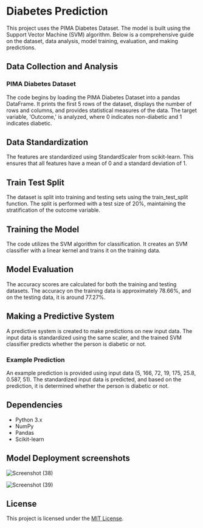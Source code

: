 # Diabetes Prediction

 This project uses the PIMA Diabetes Dataset. The model is built using the Support Vector Machine (SVM) algorithm. Below is a comprehensive guide on the dataset, data analysis, model training, evaluation, and making predictions.

## Data Collection and Analysis

### PIMA Diabetes Dataset
The code begins by loading the PIMA Diabetes Dataset into a pandas DataFrame. It prints the first 5 rows of the dataset, displays the number of rows and columns, and provides statistical measures of the data. The target variable, 'Outcome,' is analyzed, where 0 indicates non-diabetic and 1 indicates diabetic.

## Data Standardization
The features are standardized using StandardScaler from scikit-learn. This ensures that all features have a mean of 0 and a standard deviation of 1.

## Train Test Split
The dataset is split into training and testing sets using the train_test_split function. The split is performed with a test size of 20%, maintaining the stratification of the outcome variable.

## Training the Model
The code utilizes the SVM algorithm for classification. It creates an SVM classifier with a linear kernel and trains it on the training data.

## Model Evaluation
The accuracy scores are calculated for both the training and testing datasets. The accuracy on the training data is approximately 78.66%, and on the testing data, it is around 77.27%.

## Making a Predictive System
A predictive system is created to make predictions on new input data. The input data is standardized using the same scaler, and the trained SVM classifier predicts whether the person is diabetic or not.

### Example Prediction
An example prediction is provided using input data (5, 166, 72, 19, 175, 25.8, 0.587, 51). The standardized input data is predicted, and based on the prediction, it is determined whether the person is diabetic or not.

## Dependencies
- Python 3.x
- NumPy
- Pandas
- Scikit-learn

## Model Deployment screenshots
![Screenshot (38)](https://github.com/DeepikaA2004/Diabetes_Prediction/assets/110418508/ced7632a-3c4c-4752-8535-225353fba6fb)

![Screenshot (39)](https://github.com/DeepikaA2004/Diabetes_Prediction/assets/110418508/af482b53-8cc2-42bb-946d-9ff1b9d43428)

## License
This project is licensed under the [MIT License](LICENSE).
